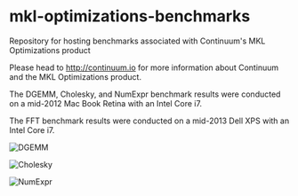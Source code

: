 mkl-optimizations-benchmarks
============================

Repository for hosting benchmarks associated with Continuum's MKL Optimizations product

Please head to http://continuum.io for more information about Continuum and the MKL Optimizations product.

The DGEMM, Cholesky, and NumExpr benchmark results were conducted on a mid-2012 Mac Book Retina with an Intel Core i7.

The FFT benchmark results were conducted on a mid-2013 Dell XPS with an Intel Core i7.

![DGEMM](../../raw/master/DGEMM.png)

![Cholesky](../../raw/master/Cholesky.png)

![NumExpr](../../raw/master/NumExpr.png)

